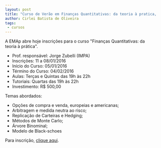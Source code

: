 ```yaml
---
layout: post
title: "Curso de Verão em Finanças Quantitativas: da teoria à pratica, com prof. Jorge Zubelli (IMPA)"
author: Cirlei Batista de Oliveira
tags:
 - cursos
---
```


A EMAp abre hoje inscrições para o curso "Finanças Quantitativas: da
teoria à prática".

- Prof. responsável: Jorge Zubelli (IMPA)
- Inscrições: 11 a 08/01/2016
- Início do Curso: 05/01/2016
- Término do Curso: 04/02/2016
- Aulas: Terças e Quintas das 19h às 22h
- Tutoriais: Quartas das 19h às 22h
- Investimento: R$ 500,00

Temas abordados:

- Opções de compra e venda, europeias e americanas;
- Arbitragem e medida neutra ao risco;
- Replicação de Carteiras e Hedging;
- Métodos de Monte Carlo;
- Árvore Binominal;
- Modelo de Black-schoes

Para inscrição, [clique aqui](http://fgv159.fgv.br/pls/DCCACR/wcc7000$.prcinicial?P_PRSE_CD=CVMFQ&p_empresa=EMAP).
	 
